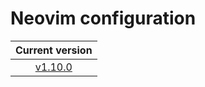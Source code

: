 # Neovim configuration

|                            Current version                            |
| :-------------------------------------------------------------------: |
| [v1.10.0](https://github.com/vladdoster/neovim-configuration/releases) |
